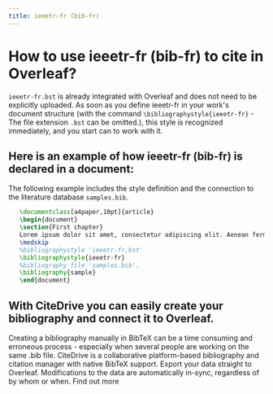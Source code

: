 ```yaml
---
title: ieeetr-fr (bib-fr)
---
```


# How to use ieeetr-fr (bib-fr) to cite in Overleaf? 
`ieeetr-fr.bst` is already integrated with Overleaf and does not need to be explicitly uploaded. As soon as you define ieeetr-fr in your work's document structure (with the command `\bibliographystyle{ieeetr-fr}` - The file extension `.bst` can be omitted.), this style is recognized immediately, and you start can to work with it.

## Here is an example of how ieeetr-fr (bib-fr) is declared in a document:
The following example includes the style definition and the connection to the literature database `samples.bib`.
```tex
   \documentclass[a4paper,10pt]{article}
   \begin{document}
   \section{First chapter}
   Lorem ipsum dolor sit amet, consectetur adipiscing elit. Aenean fermentum justo massa, ut maximus mauris sodales et. Aenean vel elit a erat rhoncus pharetra.
   \medskip
   %bibliographystyle 'ieeetr-fr.bst'
   \bibliographystyle{ieeetr-fr}
   %bibliography file 'samples.bib'.
   \bibliography{sample}
   \end{document}
```

## With CiteDrive you can easily create your bibliography and connect it to Overleaf. 
Creating a bibliography manually in BibTeX can be a time consuming and erroneous process - especially when several people are working on the same .bib file. CiteDrive is a collaborative platform-based bibliography and citation manager with native BibTeX support. Export your data straight to Overleaf. Modifications to the data are automatically in-sync, regardless of by whom or when. Find out more